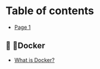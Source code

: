 # Table of contents

* [Page 1](README.md)

## 🐳 Docker

* [What is Docker?](docker/what-is-docker.md)
